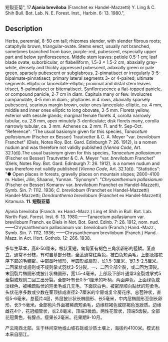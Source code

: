 短裂亚菊",
17.**Ajania breviloba** (Franchet ex Handel-Mazzetti) Y. Ling & C. Shih Bull. Bot. Lab. N. E. Forest. Inst., Harbin. 6: 13. 1980.",

## Description
Herbs, perennial, 8-50 cm tall; rhizomes slender, with slender fibrous roots; cataphylls brown, triangular-ovate. Stems erect, usually not branched, sometimes branched from base, purple-red, pubescent, especially upper part and below synflorescence. Middle stem leaves: petiole 0.5-1 cm; leaf blade ovate, suborbicular, or flabelliform, 1.5-3 × 1.5-2 cm, abaxially gray-white, densely and thickly appressed pubescent, adaxially green or pale green, sparsely pubescent or subglabrous, 2-pinnatisect or irregularly 3-5-bipalmate-pinnatisect; primary lateral segments 3- or 4-paired; ultimate segments elliptic or lanceolate-elliptic; proximal and distal stem leaves trisect, 5-palmatisect or biternatisect. Synflorescence a flat-topped panicle, or compound panicle, 2-7 cm in diam. Capitula many or few. Involucres campanulate, 4-5 mm in diam.; phyllaries in 4 rows, abaxially sparsely pubescent, scarious margin brown, outer ones lanceolate-elliptic, ca. 4 mm, middle and inner ones elliptic to long obovate, 3-5 mm. Florets yellow, exterior with sessile glands; marginal female florets 4, corolla narrowly tubular, ca. 2.8 mm, apex minutely 3-denticulate; disk florets many, corolla narrowly tubular, ca. 3 mm. Achenes ca. 2 mm. Fl. and fr. Sep-Oct.
  "Reference": "The usual basionym given for this species, *Tanacetum pallasianum* (Fischer ex Besser) Trautvetter &amp; C. A. Meyer \"var. *brevilobum* Franchet\" (Diels, Notes Roy. Bot. Gard. Edinburgh 7: 26. 1912), is a nomen nudum and was therefore not validly published (*Vienna Code*, Art. 32.1(d)).The usual basionym given for this species, *Tanacetum pallasianum* (Fischer ex Besser) Trautvetter &amp; C. A. Meyer \"var. *brevilobum* Franchet\" (Diels, Notes Roy. Bot. Gard. Edinburgh 7: 26. 1912), is a nomen nudum and was therefore not validly published (*Vienna Code*, Art. 32.1(d)).
  "Statistics": "● Open places in forests, gravelly places on mountain slopes; 2800-4100 m. Hubei, Jilin, Shaanxi, Yunnan.
  "Synonym": "*Chrysanthemum pallasianum* (Fischer ex Besser) Komarov var. *brevilobum* Franchet ex Handel-Mazzetti, Symb. Sin. 7: 1112. 1936; *C. brevilobum* (Franchet ex Handel-Mazzetti) Handel-Mazzetti; *Dendranthema brevilobum* (Franchet ex Handel-Mazzetti) Kitamura.
**11. 短裂亚菊**

Ajania breviloba (Franch. ex Hand.-Mazz.) Ling et Shih in Bull. Bot. Lab. North-Fast. Forest. Inst. 6: 13. 1980.——Tanacetum pallasianum var. brevilobum Franch. ex Diels in Not. Bot. Gard. Edinb. 7: 26. 1912, nom. nud. ——Chrysanthemum pallasianum var. brevilobum (Franch.) Hand.-Mazz., Symb. Sin. 7: 1112. 1936; ——Chrysanthemum brevilobum (Franch.) Hand.-Mazz. in Act. Hort. Gothob. 12: 266. 1938.

多年生草本，高8-50厘米。根状茎短，匍匐茎有褐色三角状卵形的苞鳞。茎直立，通常不分枝，有时自基部分枝，全茎通常红紫色，被白色短柔毛，上部及接花序下部的毛稠密。中部茎叶卵形、半圆形或扇形，长1.5-3厘米，宽1.5-2.5厘米。二回掌状或规则或不规则掌式羽状3-5分裂。一、二回全部全裂，或二回为深裂。末回裂片椭圆形或披针状椭圆形，宽1.5-4毫米。上部及下部叶通常3全裂或掌式5全裂或规则二回三出分裂。全部叶有长0.5-1厘米的叶柄，两面异色，上面绿色或淡绿色，被稀疏贴伏的短柔毛或几无毛，下面灰白色，被密厚顺向贴伏的短柔毛。头状花序多数或少数在茎顶排成直径2-7厘米的伞房或复伞房花序。总苞钟状，直径5-6毫米。总苞片4层，外层披针状长椭圆形、长5毫米，中内层椭圆形至倒长卵形，长3-5毫米。全部苞片外面被稀疏短柔毛，边缘棕褐色或棕褐色宽膜质。边缘雌花4个，花冠细管状，长2.8毫米，顶端3微齿。两性花管状，顶端5齿裂。全部花冠黄色，有腺点。瘦果长2毫米。花果期9-10月。

产云南西北部。生于林间空地或山坡石砾或沙质土壤上，海拔约4100米。模式标本采自丽江。
